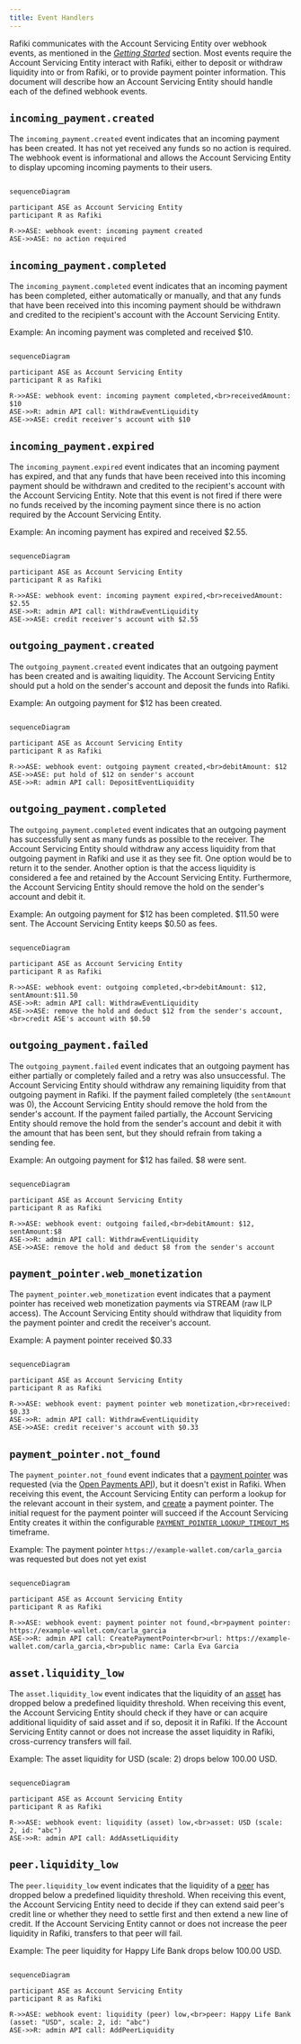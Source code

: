 ```yaml
---
title: Event Handlers
---
```


Rafiki communicates with the Account Servicing Entity over webhook events, as mentioned in the [_Getting Started_](./getting-started) section. Most events require the Account Servicing Entity interact with Rafiki, either to deposit or withdraw liquidity into or from Rafiki, or to provide payment pointer information. This document will describe how an Account Servicing Entity should handle each of the defined webhook events.

## `incoming_payment.created`

The `incoming_payment.created` event indicates that an incoming payment has been created. It has not yet received any funds so no action is required. The webhook event is informational and allows the Account Servicing Entity to display upcoming incoming payments to their users.

```mermaid

sequenceDiagram

participant ASE as Account Servicing Entity
participant R as Rafiki

R->>ASE: webhook event: incoming payment created
ASE->>ASE: no action required
```

## `incoming_payment.completed`

The `incoming_payment.completed` event indicates that an incoming payment has been completed, either automatically or manually, and that any funds that have been received into this incoming payment should be withdrawn and credited to the recipient's account with the Account Servicing Entity.

Example: An incoming payment was completed and received $10.

```mermaid

sequenceDiagram

participant ASE as Account Servicing Entity
participant R as Rafiki

R->>ASE: webhook event: incoming payment completed,<br>receivedAmount: $10
ASE->>R: admin API call: WithdrawEventLiquidity
ASE->>ASE: credit receiver's account with $10
```

## `incoming_payment.expired`

The `incoming_payment.expired` event indicates that an incoming payment has expired, and that any funds that have been received into this incoming payment should be withdrawn and credited to the recipient's account with the Account Servicing Entity. Note that this event is not fired if there were no funds received by the incoming payment since there is no action required by the Account Servicing Entity.

Example: An incoming payment has expired and received $2.55.

```mermaid

sequenceDiagram

participant ASE as Account Servicing Entity
participant R as Rafiki

R->>ASE: webhook event: incoming payment expired,<br>receivedAmount: $2.55
ASE->>R: admin API call: WithdrawEventLiquidity
ASE->>ASE: credit receiver's account with $2.55
```

## `outgoing_payment.created`

The `outgoing_payment.created` event indicates that an outgoing payment has been created and is awaiting liquidity. The Account Servicing Entity should put a hold on the sender's account and deposit the funds into Rafiki.

Example: An outgoing payment for $12 has been created.

```mermaid

sequenceDiagram

participant ASE as Account Servicing Entity
participant R as Rafiki

R->>ASE: webhook event: outgoing payment created,<br>debitAmount: $12
ASE->>ASE: put hold of $12 on sender's account
ASE->>R: admin API call: DepositEventLiquidity
```

## `outgoing_payment.completed`

The `outgoing_payment.completed` event indicates that an outgoing payment has successfully sent as many funds as possible to the receiver. The Account Servicing Entity should withdraw any access liquidity from that outgoing payment in Rafiki and use it as they see fit. One option would be to return it to the sender. Another option is that the access liquidity is considered a fee and retained by the Account Servicing Entity. Furthermore, the Account Servicing Entity should remove the hold on the sender's account and debit it.

Example: An outgoing payment for $12 has been completed. $11.50 were sent. The Account Servicing Entity keeps $0.50 as fees.

```mermaid

sequenceDiagram

participant ASE as Account Servicing Entity
participant R as Rafiki

R->>ASE: webhook event: outgoing completed,<br>debitAmount: $12, sentAmount:$11.50
ASE->>R: admin API call: WithdrawEventLiquidity
ASE->>ASE: remove the hold and deduct $12 from the sender's account,<br>credit ASE's account with $0.50
```

## `outgoing_payment.failed`

The `outgoing_payment.failed` event indicates that an outgoing payment has either partially or completely failed and a retry was also unsuccessful. The Account Servicing Entity should withdraw any remaining liquidity from that outgoing payment in Rafiki. If the payment failed completely (the `sentAmount` was 0), the Account Servicing Entity should remove the hold from the sender's account. If the payment failed partially, the Account Servicing Entity should remove the hold from the sender's account and debit it with the amount that has been sent, but they should refrain from taking a sending fee.

Example: An outgoing payment for $12 has failed. $8 were sent.

```mermaid

sequenceDiagram

participant ASE as Account Servicing Entity
participant R as Rafiki

R->>ASE: webhook event: outgoing failed,<br>debitAmount: $12, sentAmount:$8
ASE->>R: admin API call: WithdrawEventLiquidity
ASE->>ASE: remove the hold and deduct $8 from the sender's account
```

## `payment_pointer.web_monetization`

The `payment_pointer.web_monetization` event indicates that a payment pointer has received web monetization payments via STREAM (raw ILP access). The Account Servicing Entity should withdraw that liquidity from the payment pointer and credit the receiver's account.

Example: A payment pointer received $0.33

```mermaid

sequenceDiagram

participant ASE as Account Servicing Entity
participant R as Rafiki

R->>ASE: webhook event: payment pointer web monetization,<br>received: $0.33
ASE->>R: admin API call: WithdrawEventLiquidity
ASE->>ASE: credit receiver's account with $0.33
```

## `payment_pointer.not_found`

The `payment_pointer.not_found` event indicates that a [payment pointer](/reference/glossary#payment-pointer) was requested (via the [Open Payments API](/reference/glossary#open-payments)), but it doesn't exist in Rafiki. When receiving this event, the Account Servicing Entity can perform a lookup for the relevant account in their system, and [create](./getting-started#issuing-payment-pointers) a payment pointer. The initial request for the payment pointer will succeed if the Account Servicing Entity creates it within the configurable [`PAYMENT_POINTER_LOOKUP_TIMEOUT_MS`](/integration/deployment#environment-variables) timeframe.

Example: The payment pointer `https://example-wallet.com/carla_garcia` was requested but does not yet exist

```mermaid

sequenceDiagram

participant ASE as Account Servicing Entity
participant R as Rafiki

R->>ASE: webhook event: payment pointer not found,<br>payment pointer: https://example-wallet.com/carla_garcia
ASE->>R: admin API call: CreatePaymentPointer<br>url: https://example-wallet.com/carla_garcia,<br>public name: Carla Eva Garcia
```

## `asset.liquidity_low`

The `asset.liquidity_low` event indicates that the liquidity of an [asset](../reference/glossary#asset) has dropped below a predefined liquidity threshold. When receiving this event, the Account Servicing Entity should check if they have or can acquire additional liquidity of said asset and if so, deposit it in Rafiki. If the Account Servicing Entity cannot or does not increase the asset liquidity in Rafiki, cross-currency transfers will fail.

Example: The asset liquidity for USD (scale: 2) drops below 100.00 USD.

```mermaid

sequenceDiagram

participant ASE as Account Servicing Entity
participant R as Rafiki

R->>ASE: webhook event: liquidity (asset) low,<br>asset: USD (scale: 2, id: "abc")
ASE->>R: admin API call: AddAssetLiquidity
```

## `peer.liquidity_low`

The `peer.liquidity_low` event indicates that the liquidity of a [peer](../reference/glossary#peer) has dropped below a predefined liquidity threshold. When receiving this event, the Account Servicing Entity need to decide if they can extend said peer's credit line or whether they need to settle first and then extend a new line of credit. If the Account Servicing Entity cannot or does not increase the peer liquidity in Rafiki, transfers to that peer will fail.

Example: The peer liquidity for Happy Life Bank drops below 100.00 USD.

```mermaid

sequenceDiagram

participant ASE as Account Servicing Entity
participant R as Rafiki

R->>ASE: webhook event: liquidity (peer) low,<br>peer: Happy Life Bank (asset: "USD", scale: 2, id: "abc")
ASE->>R: admin API call: AddPeerLiquidity
```
